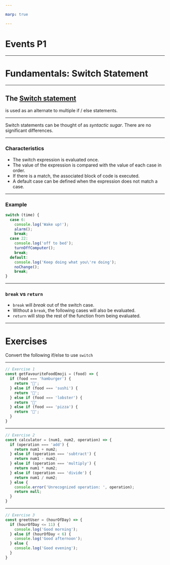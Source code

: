 ```yaml
---

marp: true

---
```


# Events P1

---

# Fundamentals: Switch Statement

---

## The [Switch statement](https://love2dev.com/blog/javascript-switch-statement/)

is used as an alternate to multiple if / else statements.

---

Switch statements can be thought of as _syntactic sugar_. There are no significant differences.

---

### Characteristics

- The switch expression is evaluated once.
- The value of the expression is compared with the value of each case in order.
- If there is a match, the associated block of code is executed.
- A default case can be defined when the expression does not match a case.

---

### Example

```js
switch (time) {
  case 6:
    console.log('Wake up!');
    alarm();
    break;
  case 22:
    console.log('off to bed');
    turnOffComputer();
    break;
  default:
    console.log('Keep doing what you\'re doing');
    noChange();
    break;
}
```

---

### `break` vs `return`

- `break` will _break_ out of the switch case.
- Without a `break`, the following cases will also be evaluated.
- `return` will stop the rest of the function from being evaluated.

---

# Exercises

Convert the following if/else to use `switch`

---

```js
// Exercise 1
const getFavouriteFoodEmoji = (food) => {
  if (food === 'hamburger') {
    return '🍔';
  } else if (food === 'sushi') {
    return '🍣';
  } else if (food === 'lobster') {
    return '🦞'
  } else if (food === 'pizza') {
    return '🍕';
  }
}
```

---

```js
// Exercise 2
const calculator = (num1, num2, operation) => {
  if (operation === 'add') {
    return num1 + num2;
  } else if (operation === 'subtract') {
    return num1 - num2;
  } else if (operation === 'multiply') {
    return num1 * num2;
  } else if (operation === 'divide') {
    return num1 / num2;
  } else {
    console.error('Unrecognized operation: ', operation);
    return null;
  }
}
```

---

```js
// Exercise 3
const greetUser = (hourOfDay) => {
  if (hourOfDay <= 11) {
    console.log('Good morning');
  } else if (hourOfDay < 6) {
    console.log('Good afternoon');
  } else {
    console.log('Good evening');
  }
}
```